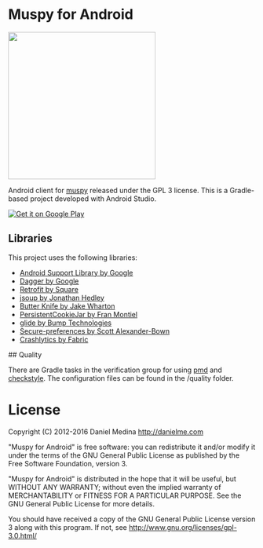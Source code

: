 # Muspy for Android
<img src=https://danielmedotcom.files.wordpress.com/2016/11/mpa.jpg width=300px>

Android client for <a href="https://github.com/alexkay/muspy">muspy</a> released under the GPL 3 license. This is a Gradle-based project developed with Android Studio.

<a href="https://play.google.com/store/apps/details?id=com.danielme.muspyforandroid">
  <img alt="Get it on Google Play"
       src="https://developer.android.com/images/brand/en_generic_rgb_wo_60.png" />
</a>

## Libraries

This project uses the following libraries:

<ul>   <li><a href="http://developer.android.com/tools/support-library/index.html"> Android Support
        Library by Google</a>
    </li>  
    <li><a href="https://github.com/google/dagger"> Dagger by Google</a>
    </li>
    <li><a href="http://square.github.io/retrofit/"> Retrofit by Square</a>
    </li>
    <li><a href="http://jsoup.org/">jsoup by Jonathan Hedley</a>
    </li>
    <li><a href="http://jakewharton.github.io/butterknife/"> Butter Knife by Jake Wharton</a>
    </li>
    <li><a href="https://github.com/franmontiel/PersistentCookieJar"> PersistentCookieJar by Fran
        Montiel</a>
    </li>
    <li><a href="https://github.com/bumptech/glide"> glide by Bump Technologies</a>
    </li>
    <li><a href="https://github.com/scottyab/secure-preferences"> Secure-preferences by Scott
    Alexander-Bown</a></li>
    <li><a href="https://fabric.io/kits/android/crashlytics"> Crashlytics by Fabric</a>
    </li>
    </ul>
## Quality

There are Gradle tasks in the verification group for using <a href="https://pmd.github.io/">pmd</a> and <a href="http://checkstyle.sourceforge.net/">checkstyle</a>. The configuration files can be found in the /quality folder.

# License
Copyright (C) 2012-2016 Daniel Medina <http://danielme.com>

"Muspy for Android" is free software: you can redistribute it and/or modify
it under the terms of the GNU General Public License as published by
the Free Software Foundation, version 3.
     
"Muspy for Android" is distributed in the hope that it will be useful,
but WITHOUT ANY WARRANTY; without even the implied warranty of
MERCHANTABILITY or FITNESS FOR A PARTICULAR PURPOSE.  See the
GNU General Public License for more details.
     
You should have received a copy of the GNU General Public License version 3
along with this program.  If not, see <http://www.gnu.org/licenses/gpl-3.0.html/>
      
